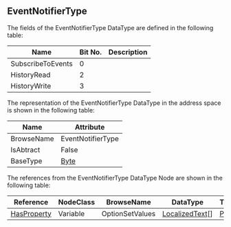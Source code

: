 <!-- datatype -->
## EventNotifierType
<!-- end of description -->
The fields of the EventNotifierType DataType are defined in the following table:  

|Name|Bit No.| Description|
|---|---|---|
|SubscribeToEvents|0||
|HistoryRead|2||
|HistoryWrite|3||

The representation of the EventNotifierType DataType in the address space is shown in the following table:  

|Name|Attribute|
|---|---|
|BrowseName|EventNotifierType|
|IsAbtract|False|
|BaseType|[Byte](../../../Part3/DataTypes/Byte/readme.md)|

The references from the EventNotifierType DataType Node are shown in the following table:  

|Reference|NodeClass|BrowseName|DataType|TypeDefinition|ModellingRule|
|---|---|---|---|---|---|
|[HasProperty](../../../Part3/ReferenceTypes/HasProperty/readme.md)|Variable|OptionSetValues|[LocalizedText](../../../Part3/DataTypes/LocalizedText/readme.md)[]|[PropertyType](../../Part5/VariableTypes/PropertyType/readme.md)|[Mandatory](../../Objects/Mandatory/readme.md)|

